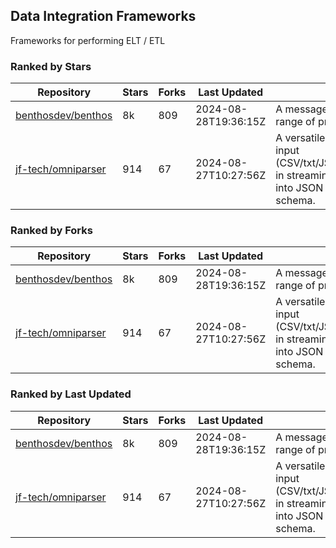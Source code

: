 ## Data Integration Frameworks

Frameworks for performing ELT / ETL

### Ranked by Stars

| Repository | Stars | Forks | Last Updated | Description | 
|------------|-------|-------|--------------|-------------|
| [benthosdev/benthos](https://github.com/benthosdev/benthos) | 8k | 809 | 2024-08-28T19:36:15Z |  A message streaming bridge between a range of protocols. |
| [jf-tech/omniparser](https://github.com/jf-tech/omniparser) | 914 | 67 | 2024-08-27T10:27:56Z |  A versatile ETL library that parses text input (CSV/txt/JSON/XML/EDI/X12/EDIFACT/etc) in streaming fashion and transforms data into JSON output using data-driven schema. |

### Ranked by Forks

| Repository | Stars | Forks | Last Updated | Description | 
|------------|-------|-------|--------------|-------------|
| [benthosdev/benthos](https://github.com/benthosdev/benthos) | 8k | 809 | 2024-08-28T19:36:15Z |  A message streaming bridge between a range of protocols. |
| [jf-tech/omniparser](https://github.com/jf-tech/omniparser) | 914 | 67 | 2024-08-27T10:27:56Z |  A versatile ETL library that parses text input (CSV/txt/JSON/XML/EDI/X12/EDIFACT/etc) in streaming fashion and transforms data into JSON output using data-driven schema. |

### Ranked by Last Updated

| Repository | Stars | Forks | Last Updated | Description | 
|------------|-------|-------|--------------|-------------|
| [benthosdev/benthos](https://github.com/benthosdev/benthos) | 8k | 809 | 2024-08-28T19:36:15Z |  A message streaming bridge between a range of protocols. |
| [jf-tech/omniparser](https://github.com/jf-tech/omniparser) | 914 | 67 | 2024-08-27T10:27:56Z |  A versatile ETL library that parses text input (CSV/txt/JSON/XML/EDI/X12/EDIFACT/etc) in streaming fashion and transforms data into JSON output using data-driven schema. |

